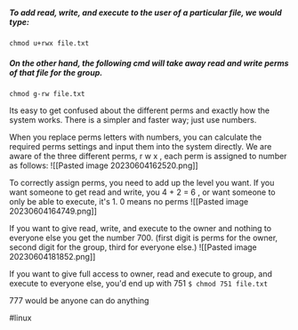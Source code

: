 ##### To add read, write, and execute to the user of a particular file, we would type:
`chmod u+rwx file.txt`

##### On the other hand, the following cmd will take away read and write perms of that file for the group.
`chmod g-rw file.txt`


Its easy to get confused about the different perms and exactly how the system works. There is a simpler and faster way; just use numbers.

When you replace perms letters with numbers, you can calculate the required perms settings and input them into the system directly. We are aware of the three different perms, r w x , each perm is assigned to number as follows:
![[Pasted image 20230604162520.png]]

To correctly assign perms, you need to add up the level you want. If you want someone to get read and write, you 4 + 2 = 6 , or want someone to only be able to execute, it's 1. 0 means no perms 
![[Pasted image 20230604164749.png]]

If you want to give read, write, and execute to the owner and nothing to everyone else you get the number 700. (first digit is perms for the owner, second digit for the group, third for everyone else.) 
![[Pasted image 20230604181852.png]]

If you want to give full access to owner, read and execute to group, and execute to everyone else, you'd end up with 751
`$ chmod 751 file.txt`

777 would be anyone can do anything 




#linux 